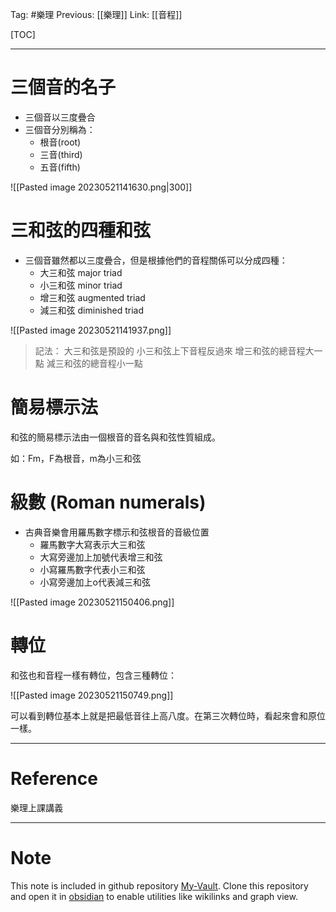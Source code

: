 Tag: #樂理 
Previous: [[樂理]]
Link: [[音程]]

[TOC]

---

# 三個音的名子

- 三個音以三度疊合
- 三個音分別稱為：
	- 根音(root)
	- 三音(third)
	- 五音(fifth)

![[Pasted image 20230521141630.png|300]]

# 三和弦的四種和弦

- 三個音雖然都以三度疊合，但是根據他們的音程關係可以分成四種：
	- 大三和弦 major triad
	- 小三和弦 minor triad
	- 增三和弦 augmented triad
	- 減三和弦 diminished triad

![[Pasted image 20230521141937.png]]

> 記法：
> 大三和弦是預設的
> 小三和弦上下音程反過來
> 增三和弦的總音程大一點
> 減三和弦的總音程小一點

# 簡易標示法

和弦的簡易標示法由一個根音的音名與和弦性質組成。

如：Fm，F為根音，m為小三和弦

# 級數 (Roman numerals)

- 古典音樂會用羅馬數字標示和弦根音的音級位置
	- 羅馬數字大寫表示大三和弦
	- 大寫旁邊加上加號代表增三和弦
	- 小寫羅馬數字代表小三和弦
	- 小寫旁邊加上o代表減三和弦

![[Pasted image 20230521150406.png]]

# 轉位

和弦也和音程一樣有轉位，包含三種轉位：

![[Pasted image 20230521150749.png]]

可以看到轉位基本上就是把最低音往上高八度。在第三次轉位時，看起來會和原位一樣。

---

# Reference

樂理上課講義

---

# Note

This note is included in github repository [My-Vault](https://github.com/LittleD3092/My-Vault.git). Clone this repository and open it in [obsidian](https://obsidian.md/) to enable utilities like wikilinks and graph view.